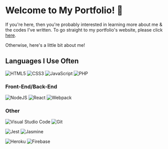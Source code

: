 # Welcome to My Portfolio! :wave:

If you're here, then you're probably interested in learning more about me & the codes I've written. To go straight to my portfolio's website, please click [here](URL).

Otherwise, here's a little bit about me!

## Languages I Use Often

<img alt="HTML5" src="https://img.shields.io/badge/html5-%23E34F26.svg?style=for-the-badge&logo=html5&logoColor=white"/> <img alt="CSS3" src="https://img.shields.io/badge/css3-%231572B6.svg?style=for-the-badge&logo=css3&logoColor=white"/> <img alt="JavaScript" src="https://img.shields.io/badge/javascript-%23323330.svg?style=for-the-badge&logo=javascript&logoColor=%23F7DF1E"/> <img alt="PHP" src="https://img.shields.io/badge/php-%23777BB4.svg?style=for-the-badge&logo=php&logoColor=white"/>

### Front-End/Back-End

<img alt="NodeJS" src="https://img.shields.io/badge/node.js-%2343853D.svg?style=for-the-badge&logo=node-dot-js&logoColor=white"/> <img alt="React" src="https://img.shields.io/badge/react-%2320232a.svg?style=for-the-badge&logo=react&logoColor=%2361DAFB"/> <img alt="Webpack" src="https://img.shields.io/badge/webpack-%238DD6F9.svg?style=for-the-badge&logo=webpack&logoColor=black" />

### Other

<img alt="Visual Studio Code" src="https://img.shields.io/badge/VisualStudioCode-0078d7.svg?style=for-the-badge&logo=visual-studio-code&logoColor=white"/> <img alt="Git" src="https://img.shields.io/badge/git-%23F05033.svg?style=for-the-badge&logo=git&logoColor=white"/>

<img alt="Jest" src="https://img.shields.io/badge/-jest-%23C21325?style=for-the-badge&logo=jest&logoColor=white"/> <img alt="Jasmine" src="https://img.shields.io/badge/-Jasmine-%238A4182?style=for-the-badge&logo=Jasmine&logoColor=white"/>

<img alt="Heroku" src="https://img.shields.io/badge/heroku-%23430098.svg?style=for-the-badge&logo=heroku&logoColor=white"/> <img alt="Firebase" src="https://img.shields.io/badge/firebase-%23039BE5.svg?style=for-the-badge&logo=firebase"/>

